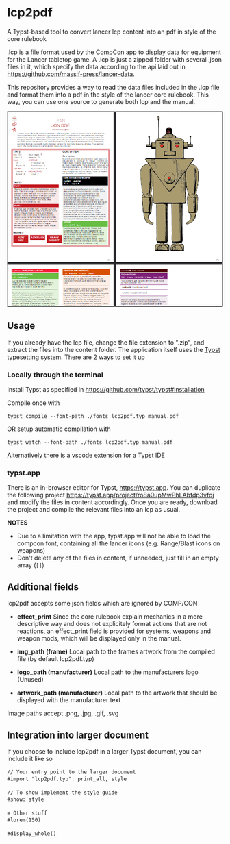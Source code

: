 # lcp2pdf
A Typst-based tool to convert lancer lcp content into an pdf in style of the core rulebook

.lcp is a file format used by the CompCon app to display data for equipment for the Lancer tabletop game. A .lcp is just a zipped folder with several .json files in it, which specify the data according to the api laid out in https://github.com/massif-press/lancer-data.

This repository provides a way to read the data files included in the .lcp file and format them into a pdf in the style of the lancer core rulebook. This way, you can use one source to generate both lcp and the manual.

![Screenshot of rendered pdf](screenshots/Preview.png)

## Usage
If you already have the lcp file, change the file extension to ".zip", and extract the files into the content folder. The application itself uses the [Typst](https://github.com/typst/typst) typesetting system. There are 2 ways to set it up

### Locally through the terminal
Install Typst as specified in https://github.com/typst/typst#installation

Compile once with 
```
typst compile --font-path ./fonts lcp2pdf.typ manual.pdf
```
OR setup automatic compilation with 
```
typst watch --font-path ./fonts lcp2pdf.typ manual.pdf
```

Alternatively there is a vscode extension for a Typst IDE

### typst.app
There is an in-browser editor for Typst, https://typst.app.
You can duplicate the following project https://typst.app/project/ro8a0upMwPhLAbfdp3vfoj and modify the files in content accordingly. Once you are ready, download the project and compile the relevant files into an lcp as usual.

**NOTES** 
- Due to a limitation with the app, typst.app will not be able to load the compcon font, containing all the lancer icons (e.g. Range/Blast icons on weapons)
- Don't delete any of the files in content, if unneeded, just fill in an empty array (`[]`)

## Additional fields
lcp2pdf accepts some json fields which are ignored by COMP/CON
- **effect_print**
Since the core rulebook explain mechanics in a more descriptive way and does not explicitely format actions that are not reactions, an effect_print field is provided for systems, weapons and weapon mods, which will be displayed only in the manual.

- **img_path (frame)**
Local path to the frames artwork from the compiled file (by default lcp2pdf.typ)

- **logo_path (manufacturer)**
Local path to the manufacturers logo (Unused)

- **artwork_path (manufacturer)**
Local path to the artwork that should be displayed with the manufacturer text

Image paths accept .png, .jpg, .gif, .svg

## Integration into larger document
If you choose to include lcp2pdf in a larger Typst document, you can include it like so
```
// Your entry point to the larger document
#import "lcp2pdf.typ": print_all, style

// To show implement the style guide
#show: style

= Other stuff
#lorem(150)

#display_whole()
```
